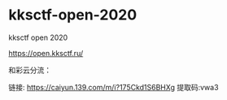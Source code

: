 # kksctf-open-2020
kksctf open 2020

https://open.kksctf.ru/

和彩云分流：

链接: https://caiyun.139.com/m/i?175Ckd1S6BHXg  提取码:vwa3  
